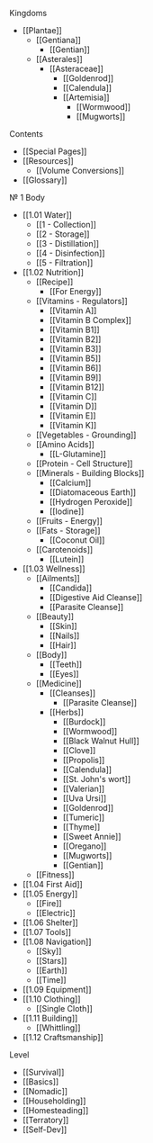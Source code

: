 Kingdoms
- [[Plantae]]
  - [[Gentiana]]
    - [[Gentian]]
  - [[Asterales]]
    - [[Asteraceae]]
      - [[Goldenrod]]
      - [[Calendula]]
      - [[Artemisia]]
        - [[Wormwood]]
        - [[Mugworts]]

Contents
- [[Special Pages]]
- [[Resources]]
  - [[Volume Conversions]]
- [[Glossary]]

№ 1 Body
- [[1.01 Water]]
  - [[1 - Collection]]
  - [[2 - Storage]]
  - [[3 - Distillation]]
  - [[4 - Disinfection]]
  - [[5 - Filtration]]
- [[1.02 Nutrition]]
  - [[Recipe]]
    - [[For Energy]]
  - [[Vitamins - Regulators]]
    - [[Vitamin A]]
    - [[Vitamin B Complex]]
    - [[Vitamin B1]]
    - [[Vitamin B2]]
    - [[Vitamin B3]]
    - [[Vitamin B5]]
    - [[Vitamin B6]]
    - [[Vitamin B9]]
    - [[Vitamin B12]]
    - [[Vitamin C]]
    - [[Vitamin D]]
    - [[Vitamin E]]
    - [[Vitamin K]]
  - [[Vegetables - Grounding]]
  - [[Amino Acids]]
    - [[L-Glutamine]]
  - [[Protein - Cell Structure]]
  - [[Minerals - Building Blocks]]
    - [[Calcium]]
    - [[Diatomaceous Earth]]
    - [[Hydrogen Peroxide]]
    - [[Iodine]]
  - [[Fruits - Energy]]
  - [[Fats - Storage]]
    - [[Coconut Oil]]
  - [[Carotenoids]]
    - [[Lutein]]
- [[1.03 Wellness]]
  - [[Ailments]]
    - [[Candida]]
    - [[Digestive Aid Cleanse]]
    - [[Parasite Cleanse]]
  - [[Beauty]]
    - [[Skin]]
    - [[Nails]]
    - [[Hair]]
  - [[Body]]
    - [[Teeth]]
    - [[Eyes]]
  - [[Medicine]]
    - [[Cleanses]]
      - [[Parasite Cleanse]]
    - [[Herbs]]
      - [[Burdock]]
      - [[Wormwood]]
      - [[Black Walnut Hull]]
      - [[Clove]]
      - [[Propolis]]
      - [[Calendula]]
      - [[St. John's wort]]
      - [[Valerian]]
      - [[Uva Ursi]]
      - [[Goldenrod]]
      - [[Tumeric]]
      - [[Thyme]]
      - [[Sweet Annie]]
      - [[Oregano]]
      - [[Mugworts]]
      - [[Gentian]]
  - [[Fitness]]
- [[1.04 First Aid]]
- [[1.05 Energy]]
  - [[Fire]]
  - [[Electric]]
- [[1.06 Shelter]]
- [[1.07 Tools]]
- [[1.08 Navigation]]
  - [[Sky]]
  - [[Stars]]
  - [[Earth]]
  - [[Time]]
- [[1.09 Equipment]]
- [[1.10 Clothing]]
  - [[Single Cloth]]
- [[1.11 Building]]
  - [[Whittling]]
- [[1.12 Craftsmanship]]

Level
- [[Survival]]
- [[Basics]]
- [[Nomadic]]
- [[Householding]]
- [[Homesteading]]
- [[Terratory]]
- [[Self-Dev]]

